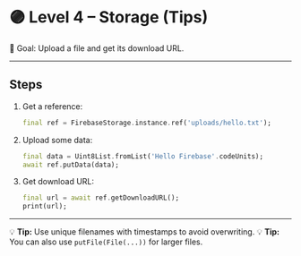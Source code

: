 # 🟣 Level 4 – Storage (Tips)

🎯 Goal: Upload a file and get its download URL.

---

## Steps

1. Get a reference:
    ```dart
    final ref = FirebaseStorage.instance.ref('uploads/hello.txt');
    ```

2. Upload some data:
    ```dart
    final data = Uint8List.fromList('Hello Firebase'.codeUnits);
    await ref.putData(data);
    ```

3. Get download URL:
    ```dart
    final url = await ref.getDownloadURL();
    print(url);
    ```

---

💡 **Tip:** Use unique filenames with timestamps to avoid overwriting.
💡 **Tip:** You can also use `putFile(File(...))` for larger files.